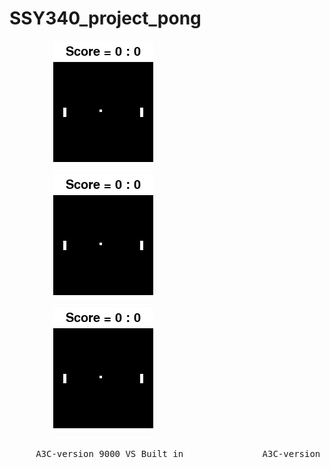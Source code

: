 # SSY340_project_pong

<p align="left">
  <img src=training_9000.gif hspace = "70">
  <img src=training_9000.gif hspace = "70">
  <img src=training_9000.gif hspace = "70">
  <pre>
     A3C-version 9000 VS Built in               A3C-version 9000 VS Built in               A3C-version 9000 VS Built in
  </pre>
</p>
